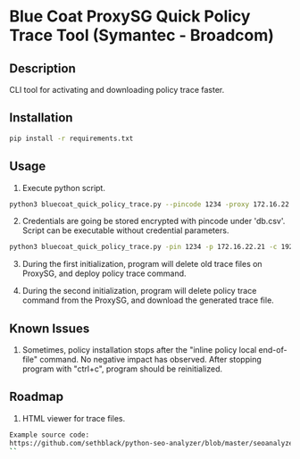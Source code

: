 # Blue Coat ProxySG Quick Policy Trace Tool (Symantec - Broadcom)

## Description
CLI tool for activating and downloading policy trace faster. 

## Installation
```bash
pip install -r requirements.txt
```

## Usage
1. Execute python script.
```bash
python3 bluecoat_quick_policy_trace.py --pincode 1234 -proxy 172.16.22.21 -client 192.168.10.61 -username admin -password 'testPW' -enablePassword 'testePW' 
```
2. Credentials are going be stored encrypted with pincode under 'db.csv'. Script can be executable without credential parameters.
```bash
python3 bluecoat_quick_policy_trace.py -pin 1234 -p 172.16.22.21 -c 192.168.10.61 
```
3. During the first initialization, program will delete old trace files on ProxySG, and deploy policy trace command.

4. During the second initialization, program will delete policy trace command from the ProxySG, and download the generated trace file.

## Known Issues

1.  Sometimes, policy installation stops after the "inline policy local end-of-file" command. No negative impact has observed. After stopping program with "ctrl+c", program should be reinitialized. 

## Roadmap

1.	HTML viewer for trace files. 
```bash
Example source code:
https://github.com/sethblack/python-seo-analyzer/blob/master/seoanalyzer/__main__.py
``

